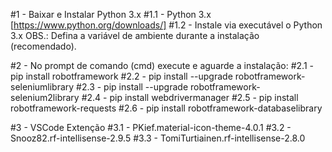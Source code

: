 #1 - Baixar e Instalar Python 3.x
 #1.1 - Python 3.x [https://www.python.org/downloads/] 
 #1.2 - Instale via executável o Python 3.x
	OBS.: Defina a variável de ambiente durante a instalação (recomendado).

#2 - No prompt de comando (cmd) execute e aguarde a instalação:
 #2.1 - pip install robotframework
 #2.2 - pip install --upgrade robotframework-seleniumlibrary
 #2.3 - pip install --upgrade robotframework-selenium2library
 #2.4 - pip install webdrivermanager
 #2.5 - pip install robotframework-requests
 #2.6 - pip install robotframework-databaselibrary

#3 - VSCode Extenção
 #3.1 - PKief.material-icon-theme-4.0.1
 #3.2 - Snooz82.rf-intellisense-2.9.5
 #3.3 - TomiTurtiainen.rf-intellisense-2.8.0
